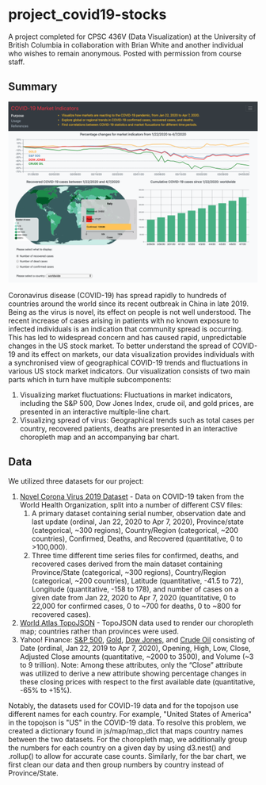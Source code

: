 # project_covid19-stocks

A project completed for CPSC 436V (Data Visualization) at the University of British Columbia in collaboration with Brian White and another individual who wishes to remain anonymous.  Posted with permission from course staff.

## Summary

![m3 Screenshot](./m3_screenshot.PNG)

Coronavirus disease (COVID-19) has spread rapidly to hundreds of countries around the world since its recent outbreak in China in late 2019.  Being as the virus is novel, its effect on people is not well understood.  The recent increase of cases arising in patients with no known exposure to infected individuals is an indication that community spread is occurring.  This has led to widespread concern and has caused rapid, unpredictable changes in the US stock market.
To better understand the spread of COVID-19 and its effect on markets, our data visualization provides individuals with a synchronised view of geographical COVID-19 trends and fluctuations in various US stock market indicators.  Our visualization consists of two main parts which in turn have multiple subcomponents:

1. Visualizing market fluctuations: Fluctuations in market indicators, including the S&P 500, Dow Jones Index, crude oil, and gold prices, are presented in an interactive multiple-line chart.
2. Visualizing spread of virus: Geographical trends such as total cases per country, recovered patients, deaths are presented in an interactive choropleth map and an accompanying bar chart.

## Data

We utilized three datasets for our project:

1. [Novel Corona Virus 2019 Dataset](https://www.kaggle.com/sudalairajkumar/novel-corona-virus-2019-dataset) - Data on COVID-19 taken from the World Health Organization, split into a number of different CSV files:
   1. A primary dataset containing serial number, observation date and last update (ordinal, Jan 22, 2020 to Apr 7, 2020), Province/state (categorical, ~300 regions), Country/Region (categorical, ~200 countries), Confirmed, Deaths, and Recovered (quantitative, 0 to >100,000).
   2. Three time different time series files for confirmed, deaths, and recovered cases derived from the main dataset containing Province/State (categorical, ~300 regions), Country/Region (categorical, ~200 countries), Latitude (quantitative, -41.5 to 72), Longitude (quantitative, -158 to 178), and number of cases on a given date from Jan 22, 2020 to Apr 7, 2020 (quantitative, 0 to 22,000 for confirmed cases, 0 to ~700 for deaths, 0 to ~800 for recovered cases).
2. [World Atlas TopoJSON](https://github.com/topojson/world-atlas) - TopoJSON data used to render our choropleth map; countries rather than provinces were used.
3. Yahoo! Finance: [S&P 500](https://finance.yahoo.com/quote/^GSPC/history/), [Gold](https://finance.yahoo.com/quote/GC=F?p=GC=F), [Dow Jones,](https://finance.yahoo.com/quote/^DJI?p=^DJI&.tsrc=fin-srch) and [Crude Oil](https://finance.yahoo.com/quote/CL=F?p=CL=F) consisting of Date (ordinal, Jan 22, 2019 to Apr 7, 2020), Opening, High, Low, Close, Adjusted Close amounts (quantitative, ~2000 to 3500), and Volume (~3 to 9 trillion).
   Note: Among these attributes, only the “Close” attribute was utilized to derive a new attribute showing percentage changes in these closing prices with respect to the first available date (quantitative, -65% to +15%).

Notably, the datasets used for COVID-19 data and for the topojson use different names for each country. For example, "United States of America" in the topojson is "US" in the COVID-19 data. To resolve this problem, we created a dictionary found in js/map/map_dict that maps country names between the two datasets. For the choropleth map, we additionally group the numbers for each country on a given day by using d3.nest() and .rollup() to allow for accurate case counts. Similarly, for the bar chart, we first clean our data and then group numbers by country instead of Province/State.